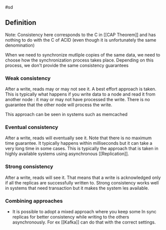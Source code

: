 #sd

## Definition

Note: Consistency here corresponds to the C in [[CAP Theorem]] and has nothing to do with the C of ACID (even though it is unfortunately the same denomination)

When we need to synchronize mutliple copies of the same data, we need to choose how the synchronization process takes place. Depending on this process, we don't provide the same consistency guarantees

### Weak consistency

After a write, reads may or may not see it. A best effort approach is taken. This is typically what happens if you write data to a node and read it from another node : it may or may not have processed the write. There is no guarantee that the other node will process the write.

This approach can be seen in systems such as memcached

### Eventual consistency

After a write, reads will eventually see it. Note that there is no maximum time guarantee. It typically happens within milliseconds but it can take a very long time in some cases.
This is typically the approach that is taken in highly available systems using asynchronous [[Replication]].

### Strong consistency

After a write, reads will see it. That means that a write is acknowledged only if all the replicas are successfully written to. Strong consistency works well in systems that need transaction but it makes the system les available.


### Combining approaches

- It is possible to adopt a mixed approach where you keep some In sync replicas for better consistency while writing to the others asynchronously. For ex [[Kafka]] can do that with the correct settings.